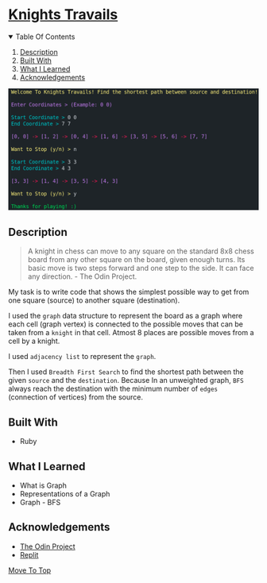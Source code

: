 
# [Knights Travails](https://www.theodinproject.com/paths/full-stack-ruby-on-rails/courses/ruby-programming/lessons/knights-travails)

<details open="open">
  <summary>Table Of Contents</summary>
  <ol>
    <li>
      <a href="#description">Description</a>
    </li>
    <li>
      <a href="#built-with">Built With</a>
    </li>
     <li>
      <a href="#what-i-learned">What I Learned</a>
    </li>
     <li>
      <a href="#acknowledgements">Acknowledgements</a>
    </li>
  </ol>
</details>

![Demo](./assets/demo.png)

## Description
> A knight in chess can move to any square on the standard 8x8 chess board from any other square on the board, given enough turns. Its basic move is two steps forward and one step to the side. It can face any direction. - The Odin Project.

  My task is to write code that shows the simplest possible way to get from one square (source) to another square (destination).
  
  I used the `graph` data structure to represent the board as a graph where each cell (graph vertex) is connected to the possible moves that can be taken from a `knight` in that cell. Atmost 8 places are possible moves from a cell by a knight.
  
  I used `adjacency list` to represent the `graph`.
  
  Then I used `Breadth First Search` to find the shortest path between the given `source` and the `destination`. Because In an unweighted graph, `BFS` always reach the destination with the minimum number of `edges` (connection of vertices) from the source.


## Built With
* Ruby

## What I Learned
* What is Graph
* Representations of a Graph
* Graph - BFS
  
## Acknowledgements
* [The Odin Project](https://theodinproject.com)
* [Replit](https://replit.com)

[Move To Top](#knights-travails)

